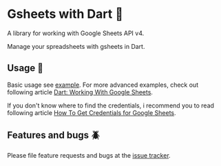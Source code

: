# Gsheets with Dart :page_facing_up:

A library for working with Google Sheets API v4.

Manage your spreadsheets with gsheets in Dart.

## Usage :wrench:

Basic usage see [example][example]. For more advanced examples, check out following article [Dart: Working With Google Sheets][tutorial].

If you don't know where to find the credentials, i recommend you to read following article [How To Get Credentials for Google Sheets][credentials].

## Features and bugs :beetle:

Please file feature requests and bugs at the [issue tracker][tracker].

[tracker]: https://github.com/a-marenkov/gsheets/issues
[example]: https://pub.dev/packages/gsheets/example
[credentials]: https://medium.com/@a.marenkov/how-to-get-credentials-for-google-sheets-456b7e88c430
[tutorial]: https://medium.com/@a.marenkov/dart-working-with-google-sheets-793ed322daa0